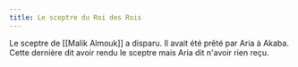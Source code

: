 ```yaml
---
title: Le sceptre du Roi des Rois
---
```

Le sceptre de [[Malik Almouk]] a disparu. Il avait été prêté par Aria à Akaba. Cette dernière dit avoir rendu le sceptre mais Aria dit n'avoir rien reçu.